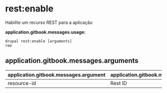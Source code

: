 # rest:enable
Habilite um recurso REST para a aplicação

**application.gitbook.messages.usage:**
```
drupal rest:enable [arguments]
ree
```

## application.gitbook.messages.arguments
application.gitbook.messages.argument | application.gitbook.messages.details
---------|-------------
resource-id | Rest ID
